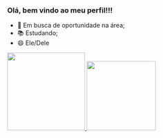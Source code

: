 ### Olá, bem vindo ao meu perfil!!!

- 👔 Em busca de oportunidade na área;
- 📚 Estudando;
- 😄 Ele/Dele
<div>
  <a href="https://github.com/lucasboanova">
  <img height="180em" src="https://github-readme-stats.vercel.app/api?username=lucasboanova&amp;show_icons=true&amp;theme=dracula&amp;include_all_commits=true&amp;count_private=true">
  <img height=160em" src="https://github-readme-stats.vercel.app/api/top-langs/?username=lucasboanova&amp;layout=compact&amp;langs_count=20&amp;theme=dracula">
</a></div>

